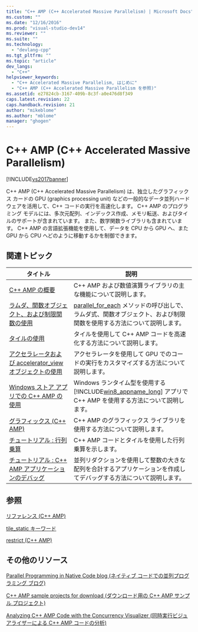 ```yaml
---
title: "C++ AMP (C++ Accelerated Massive Parallelism) | Microsoft Docs"
ms.custom: ""
ms.date: "12/16/2016"
ms.prod: "visual-studio-dev14"
ms.reviewer: ""
ms.suite: ""
ms.technology: 
  - "devlang-cpp"
ms.tgt_pltfrm: ""
ms.topic: "article"
dev_langs: 
  - "C++"
helpviewer_keywords: 
  - "C++ Accelerated Massive Parallelism, はじめに"
  - "C++ AMP (C++ Accelerated Massive Parallelism を参照)"
ms.assetid: e27824cb-3167-409b-8c3f-a0e476d8f349
caps.latest.revision: 22
caps.handback.revision: 21
author: "mikeblome"
ms.author: "mblome"
manager: "ghogen"
---
```

# C++ AMP (C++ Accelerated Massive Parallelism)
[!INCLUDE[vs2017banner](../../assembler/inline/includes/vs2017banner.md)]

C\+\+ AMP \(C\+\+ Accelerated Massive Parallelism\) は、独立したグラフィックス カードの GPU \(graphics processing unit\) などの一般的なデータ並列ハードウェアを活用して、C\+\+ コードの実行を高速化します。  C\+\+ AMP のプログラミング モデルには、多次元配列、インデックス作成、メモリ転送、およびタイルのサポートが含まれています。  また、数学関数ライブラリも含まれています。  C\+\+ AMP の言語拡張機能を使用して、データを CPU から GPU へ、また GPU から CPU へどのように移動するかを制御できます。  
  
## 関連トピック  
  
|タイトル|説明|  
|----------|--------|  
|[C\+\+ AMP の概要](../../parallel/amp/cpp-amp-overview.md)|C\+\+ AMP および数値演算ライブラリの主な機能について説明します。|  
|[ラムダ、関数オブジェクト、および制限関数の使用](../../parallel/amp/using-lambdas-function-objects-and-restricted-functions.md)|[parallel\_for\_each](../Topic/parallel_for_each%20Function%20\(C++%20AMP\).md) メソッドの呼び出しで、ラムダ式、関数オブジェクト、および制限関数を使用する方法について説明します。|  
|[タイルの使用](../../parallel/amp/using-tiles.md)|タイルを使用して C\+\+ AMP コードを高速化する方法について説明します。|  
|[アクセラレータおよび accelerator\_view オブジェクトの使用](../../parallel/amp/using-accelerator-and-accelerator-view-objects.md)|アクセラレータを使用して GPU でのコードの実行をカスタマイズする方法について説明します。|  
|[Windows ストア アプリでの C\+\+ AMP の使用](../../parallel/amp/using-cpp-amp-in-windows-store-apps.md)|Windows ランタイム型を使用する [!INCLUDE[win8_appname_long](../../build/includes/win8_appname_long_md.md)] アプリで C\+\+ AMP を使用する方法について説明します。|  
|[グラフィックス \(C\+\+ AMP\)](../../parallel/amp/graphics-cpp-amp.md)|C\+\+ AMP のグラフィックス ライブラリを使用する方法について説明します。|  
|[チュートリアル : 行列乗算](../../parallel/amp/walkthrough-matrix-multiplication.md)|C\+\+ AMP コードとタイルを使用した行列乗算を示します。|  
|[チュートリアル : C\+\+ AMP アプリケーションのデバッグ](../../parallel/amp/walkthrough-debugging-a-cpp-amp-application.md)|並列リダクションを使用して整数の大きな配列を合計するアプリケーションを作成してデバッグする方法について説明します。|  
  
## 参照  
 [リファレンス \(C\+\+ AMP\)](../../parallel/amp/reference/reference-cpp-amp.md)  
  
 [tile\_static キーワード](../Topic/tile_static%20Keyword.md)  
  
 [restrict \(C\+\+ AMP\)](../../cpp/restrict-cpp-amp.md)  
  
## その他のリソース  
 [Parallel Programming in Native Code blog \(ネイティブ コードでの並列プログラミング ブログ\)](http://go.microsoft.com/fwlink/p/?LinkId=238472)  
  
 [C\+\+ AMP sample projects for download \(ダウンロード用の C\+\+ AMP サンプル プロジェクト\)](http://go.microsoft.com/fwlink/p/?LinkId=248508)  
  
 [Analyzing C\+\+ AMP Code with the Concurrency Visualizer \(同時実行ビジュアライザーによる C\+\+ AMP コードの分析\)](http://go.microsoft.com/fwlink/?LinkID=253987&clcid=0x409)